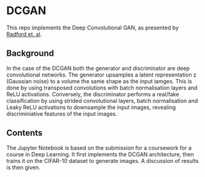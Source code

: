 # DCGAN
This repo implements the Deep Convolutional GAN, as presented by  [Radford et. al](https://arxiv.org/pdf/1511.06434.pdf). 

## Background

In the case of the DCGAN both the generator and discriminator are deep convolutional networks. The generator upsamples a latent representation z (Gaussian noise) to a volume the same shape as the input iamges. This is done by using transposed convolutions with batch normalisation layers and ReLU activations. Conversely, the discriminator performs a real/fake classification by using strided convolutional layers, batch normalisation and Leaky ReLU activations to downsample the input images, revealing discriminiative features of the input images. 

## Contents

The Jupyter Notebook is based on the submission for a coursework for a course in Deep Learning. It first implements the DCGAN architecture, then trains it on the CIFAR-10 dataset to generate images. A discussion of results is then given. 




